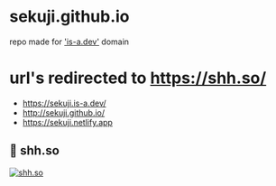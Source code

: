 # sekuji.github.io
repo made for ['is-a.dev'](https://github.com/sekuji/register) domain
# url's redirected to https://shh.so/
+ https://sekuji.is-a.dev/
+ http://sekuji.github.io/
+ https://sekuji.netlify.app

## 🔗 shh.so
[![shh.so](https://shh.so/Images/prev.png)](https://shh.so/)
